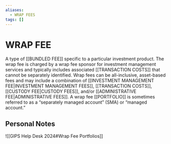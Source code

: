 ```yaml
---
aliases:
  - WRAP FEES
tags: []
---
```

# WRAP FEE
A type of [[BUNDLED FEE]] specific to a particular investment product. The wrap fee is charged by a wrap fee sponsor for investment management services and typically includes associated [[TRANSACTION COSTS]] that cannot be separately identified. Wrap fees can be all-inclusive, asset-based fees and may include a combination of [[INVESTMENT MANAGEMENT FEE|INVESTMENT MANAGEMENT FEES]], [[TRANSACTION COSTS]], [[CUSTODY FEE|CUSTODY FEES]], and/or [[ADMINISTRATIVE FEE|ADMINISTRATIVE FEES]]. A wrap fee [[PORTFOLIO]] is sometimes referred to as a “separately managed account” (SMA) or “managed account.”

## Personal Notes
![[GIPS Help Desk 2024#Wrap Fee Portfolios]]